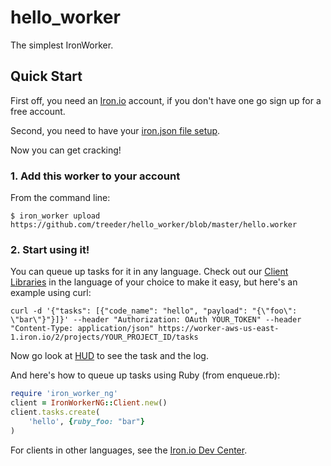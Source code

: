 hello_worker
============

The simplest IronWorker.

## Quick Start

First off, you need an [Iron.io](http://www.iron.io) account, if you don't have one go sign up for a free account.

Second, you need to have your [iron.json file setup](http://dev.iron.io/worker/reference/configuration/).

Now you can get cracking!

### 1. Add this worker to your account

From the command line:

```
$ iron_worker upload https://github.com/treeder/hello_worker/blob/master/hello.worker
```

### 2. Start using it!

You can queue up tasks for it in any language. Check out our [Client Libraries](http://dev.iron.io/worker/)
in the language of your choice to make it easy, but here's an example using curl:

```
curl -d '{"tasks": [{"code_name": "hello", "payload": "{\"foo\": \"bar\"}"}]}' --header "Authorization: OAuth YOUR_TOKEN" --header "Content-Type: application/json" https://worker-aws-us-east-1.iron.io/2/projects/YOUR_PROJECT_ID/tasks
```

Now go look at [HUD](http://hud.iron.io) to see the task and the log.

And here's how to queue up tasks using Ruby (from enqueue.rb):

```ruby
require 'iron_worker_ng'
client = IronWorkerNG::Client.new()
client.tasks.create(
    'hello', {ruby_foo: "bar"}
)
```

For clients in other languages, see the [Iron.io Dev Center](http://dev.iron.io).

